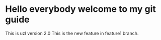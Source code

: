 # Hello everybody welcome to my git guide
This is uzl version 2.0
This is the new feature in feature1 branch.
